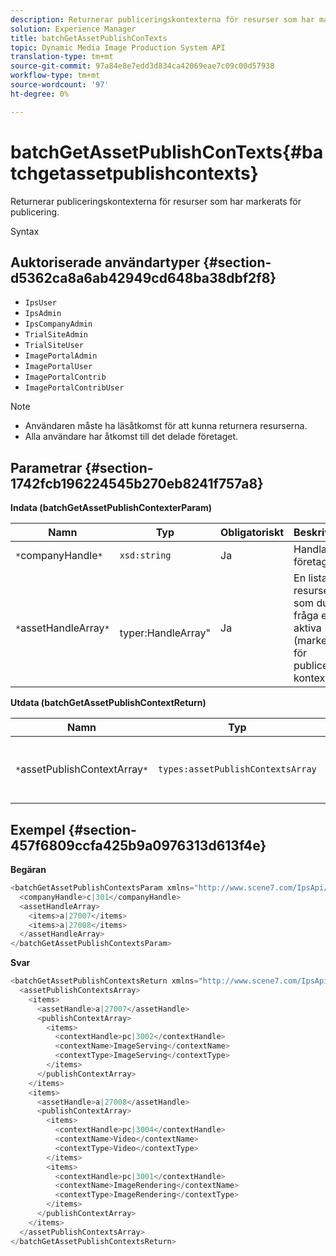 ```yaml
---
description: Returnerar publiceringskontexterna för resurser som har markerats för publicering.
solution: Experience Manager
title: batchGetAssetPublishConTexts
topic: Dynamic Media Image Production System API
translation-type: tm+mt
source-git-commit: 97a84e8e7edd3d834ca42069eae7c09c00d57938
workflow-type: tm+mt
source-wordcount: '97'
ht-degree: 0%

---
```



# batchGetAssetPublishConTexts{#batchgetassetpublishcontexts}

Returnerar publiceringskontexterna för resurser som har markerats för publicering.

Syntax

## Auktoriserade användartyper {#section-d5362ca8a6ab42949cd648ba38dbf2f8}

* `IpsUser`
* `IpsAdmin`
* `IpsCompanyAdmin`
* `TrialSiteAdmin`
* `TrialSiteUser`
* `ImagePortalAdmin`
* `ImagePortalUser`
* `ImagePortalContrib`
* `ImagePortalContribUser`

>[!NOTE]
>
>* Användaren måste ha läsåtkomst för att kunna returnera resurserna.
>* Alla användare har åtkomst till det delade företaget.

>



## Parametrar {#section-1742fcb196224545b270eb8241f757a8}

**Indata (batchGetAssetPublishContexterParam)**

| Namn | Typ | Obligatoriskt | Beskrivning |
|---|---|---|---|
| `*`companyHandle`*` | `xsd:string` | Ja | Handla till företaget. |
| `*`assetHandleArray`*` | ` `typer:HandleArray&quot; | Ja | En lista med resurser som du vill fråga efter aktiva (markerade för publicering) kontexter. |

**Utdata (batchGetAssetPublishContextReturn)**

| Namn | Typ | Obligatoriskt | Beskrivning |
|---|---|---|---|
| `*`assetPublishContextArray`*` | `types:assetPublishContextsArray` | Ja | En array med publiceringskontexter där varje resurs markeras för publicering. |

## Exempel {#section-457f6809ccfa425b9a0976313d613f4e}

**Begäran**

```java
<batchGetAssetPublishContextsParam xmlns="http://www.scene7.com/IpsApi/xsd/2011-11-04">
  <companyHandle>c|301</companyHandle>
  <assetHandleArray>
    <items>a|27007</items>
    <items>a|27008</items>
  </assetHandleArray>
</batchGetAssetPublishContextsParam>
```

**Svar**

```java
<batchGetAssetPublishContextsReturn xmlns="http://www.scene7.com/IpsApi/xsd/2011-11-04">
  <assetPublishContextsArray>
    <items>
      <assetHandle>a|27007</assetHandle>
      <publishContextArray>
        <items>
          <contextHandle>pc|3002</contextHandle>
          <contextName>ImageServing</contextName>
          <contextType>ImageServing</contextType>
        </items>
      </publishContextArray>
    </items>
    <items>
      <assetHandle>a|27008</assetHandle>
      <publishContextArray>
        <items>
          <contextHandle>pc|3004</contextHandle>
          <contextName>Video</contextName>
          <contextType>Video</contextType>
        </items>
        <items>
          <contextHandle>pc|3001</contextHandle>
          <contextName>ImageRendering</contextName>
          <contextType>ImageRendering</contextType>
        </items>
      </publishContextArray>
    </items>
  </assetPublishContextsArray>
</batchGetAssetPublishContextsReturn>
```

